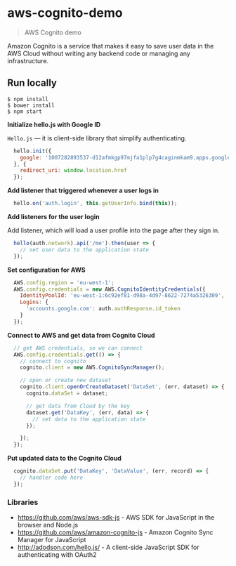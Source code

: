 # aws-cognito-demo

> AWS Cognito demo

Amazon Cognito is a service that makes it easy to save user data in the AWS Cloud without writing any backend code or managing any infrastructure.

## Run locally

```
$ npm install
$ bower install
$ npm start
```

**Initialize hello.js with Google ID**

`Hello.js` — it is client-side library that simplify authenticating.

```js
  hello.init({
    google: '1007282893537-d12afmkgp97mjfa1plp7g4caginmkam9.apps.googleusercontent.com'
  }, {
    redirect_uri: window.location.href
  });
```

**Add listener that triggered whenever a user logs in**

```js
  hello.on('auth.login', this.getUserInfo.bind(this));
```

**Add listeners for the user login**

Add listener, which will load a user profile into the page after they sign in.

```js
  hello(auth.network).api('/me').then(user => {
    // set user data to the application state
  });
```

**Set configuration for AWS**

```js
  AWS.config.region = 'eu-west-1';
  AWS.config.credentials = new AWS.CognitoIdentityCredentials({
    IdentityPoolId: 'eu-west-1:6c92ef81-d98a-4d97-8622-7274a5326309',
    Logins: {
      'accounts.google.com': auth.authResponse.id_token
    }
  });
```

**Connect to AWS and get data from Cognito Cloud**

```js
  // get AWS credentials, so we can connect
  AWS.config.credentials.get(() => {
    // connect to cognito
    cognito.client = new AWS.CognitoSyncManager();

    // open or create new dataset
    cognito.client.openOrCreateDataset('DataSet', (err, dataset) => {
      cognito.dataSet = dataset;

      // get data from Cloud by the key
      dataset.get('DataKey', (err, data) => {
        // set data to the application state
      });

    });
  });
```

**Put updated data to the Cognito Cloud**

```js
  cognito.dataSet.put('DataKey', 'DataValue', (err, record) => {
    // handler code here
  });
```

### Libraries

 * https://github.com/aws/aws-sdk-js - AWS SDK for JavaScript in the browser and Node.js
 * https://github.com/aws/amazon-cognito-js - Amazon Cognito Sync Manager for JavaScript
 * http://adodson.com/hello.js/ - A client-side JavaScript SDK for authenticating with OAuth2
